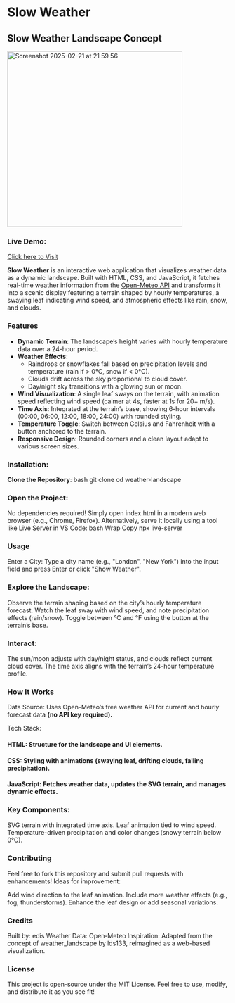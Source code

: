 # Slow Weather
## Slow Weather Landscape Concept

<img width="399" alt="Screenshot 2025-02-21 at 21 59 56" src="https://github.com/user-attachments/assets/a15d3c31-8c6c-4ba2-a802-b0734e9ab8de" />

### Live Demo:
[Click here to Visit](https://edisedis777.github.io/slow-weather/)

**Slow Weather** is an interactive web application that visualizes weather data as a dynamic landscape. Built with HTML, CSS, and JavaScript, it fetches real-time weather information from the [Open-Meteo API](https://open-meteo.com/) and transforms it into a scenic display featuring a terrain shaped by hourly temperatures, a swaying leaf indicating wind speed, and atmospheric effects like rain, snow, and clouds.

### Features

- **Dynamic Terrain**: The landscape’s height varies with hourly temperature data over a 24-hour period.
- **Weather Effects**: 
  - Raindrops or snowflakes fall based on precipitation levels and temperature (rain if > 0°C, snow if < 0°C).
  - Clouds drift across the sky proportional to cloud cover.
  - Day/night sky transitions with a glowing sun or moon.
- **Wind Visualization**: A single leaf sways on the terrain, with animation speed reflecting wind speed (calmer at 4s, faster at 1s for 20+ m/s).
- **Time Axis**: Integrated at the terrain’s base, showing 6-hour intervals (00:00, 06:00, 12:00, 18:00, 24:00) with rounded styling.
- **Temperature Toggle**: Switch between Celsius and Fahrenheit with a button anchored to the terrain.
- **Responsive Design**: Rounded corners and a clean layout adapt to various screen sizes.

### Installation:
**Clone the Repository**:
   bash
   git clone
   cd weather-landscape
### Open the Project:
No dependencies required! Simply open index.html in a modern web browser (e.g., Chrome, Firefox).
Alternatively, serve it locally using a tool like Live Server in VS Code:
bash
Wrap
Copy
npx live-server

### Usage
Enter a City:
Type a city name (e.g., "London", "New York") into the input field and press Enter or click "Show Weather".

### Explore the Landscape:
Observe the terrain shaping based on the city’s hourly temperature forecast.
Watch the leaf sway with wind speed, and note precipitation effects (rain/snow).
Toggle between °C and °F using the button at the terrain’s base.

### Interact:
The sun/moon adjusts with day/night status, and clouds reflect current cloud cover.
The time axis aligns with the terrain’s 24-hour temperature profile.

### How It Works
Data Source: Uses Open-Meteo’s free weather API for current and hourly forecast data **(no API key required).**

Tech Stack:
#### HTML: Structure for the landscape and UI elements.
#### CSS: Styling with animations (swaying leaf, drifting clouds, falling precipitation).
#### JavaScript: Fetches weather data, updates the SVG terrain, and manages dynamic effects.

### Key Components:
SVG terrain with integrated time axis.
Leaf animation tied to wind speed.
Temperature-driven precipitation and color changes (snowy terrain below 0°C).

### Contributing
Feel free to fork this repository and submit pull requests with enhancements! Ideas for improvement:

Add wind direction to the leaf animation.
Include more weather effects (e.g., fog, thunderstorms).
Enhance the leaf design or add seasonal variations.

### Credits
Built by: edis
Weather Data: Open-Meteo
Inspiration: Adapted from the concept of weather_landscape by lds133, reimagined as a web-based visualization.

### License
This project is open-source under the MIT License. Feel free to use, modify, and distribute it as you see fit!
